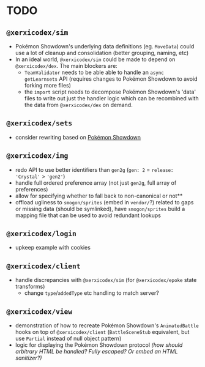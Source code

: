 # TODO

## `@xerxicodex/sim`

- Pokémon Showdown's underlying data definitions (eg. `MoveData`) could use a lot of cleanup and
  consolidation (better grouping, naming, etc)
- In an ideal world, `@xerxicodex/sim` could be made to depend on `@xerxicodex/dex`. The main blockers are:
  - `TeamValidator` needs to be able able to handle an `async getLearnsets` API (requires changes
  to Pokémon Showdown to avoid forking more files)
  - the `import` script needs to decompose Pokémon Showdown's 'data' files to write out just the
  handler logic which can be recombined with the data from `@xerxicodex/dex` on demand.

## `@xerxicodex/sets`

- consider rewriting based on
  [Pokémon Showdown](https://github.com/smogon/pokemon-showdown-client/blob/master/src/panel-teamdropdown.tsx)

## `@xerxicodex/img`

- redo API to use better identifiers than `gen2g` (`gen: 2` = `release: 'Crystal'` > `'gen2'`)
- handle full ordered preference array (not just `gen2g`, full array of preferences)
- allow for specifying whether to fall back to non-canonical or not**
- offload ugliness to `smogon/sprites` (embed in `vendor/`?) related to gaps or missing data
  (should be symlinked), have `smogon/sprites` build a mapping file that can be used to
  avoid redundant lookups

## `@xerxicodex/login`

- upkeep example with cookies

## `@xerxicodex/client`

- handle discrepancies with `@xerxicodex/sim` (for `@xerxicodex/epoke` state transforms)
  - change `type`/`addedType` etc handling to match server?

## `@xerxicodex/view`

- demonstration of how to recreate Pokémon Showdown's `AnimatedBattle` hooks on top of
  `@xerxicodex/client` (`BattleSceneStub` equivalent, but use `Partial` instead of null object pattern)
- logic for displaying the Pokémon Showdown protocol *(how should arbitrary HTML be handled? Fully
  escaped? Or embed an HTML sanitizer?)*
